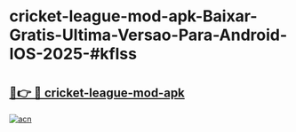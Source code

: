 # cricket-league-mod-apk-Baixar-Gratis-Ultima-Versao-Para-Android-IOS-2025-#kflss

# <h2><a href="https://ainizakaria.my?title=cricket-league-mod-apk&ref=22M">🔗👉 🔴 cricket-league-mod-apk</a></h2>

[![acn](https://github.com/user-attachments/assets/0f9c940e-d8b0-45ae-aac7-cd30a18b3e1c)](https://ainizakaria.my?title=cricket-league-mod-apk&ref=22M)

